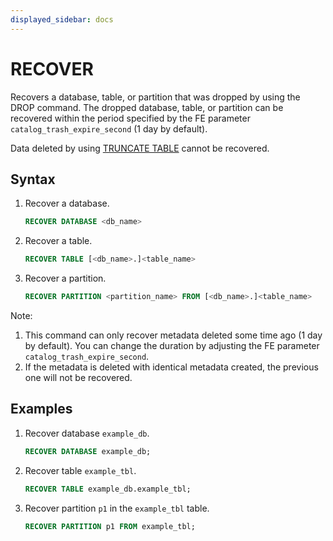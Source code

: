 ```yaml
---
displayed_sidebar: docs
---
```


# RECOVER

Recovers a database, table, or partition that was dropped by using the DROP command. The dropped database, table, or partition can be recovered within the period specified by the FE parameter `catalog_trash_expire_second` (1 day by default).

Data deleted by using [TRUNCATE TABLE](../table_bucket_part_index/TRUNCATE_TABLE.md) cannot be recovered.

## Syntax

1. Recover a database.

    ```sql
    RECOVER DATABASE <db_name>
    ```

2. Recover a table.

    ```sql
    RECOVER TABLE [<db_name>.]<table_name>
    ```

3. Recover a partition.

    ```sql
    RECOVER PARTITION <partition_name> FROM [<db_name>.]<table_name>
    ```

Note:

1. This command can only recover metadata deleted some time ago (1 day by default). You can change the duration by adjusting the FE parameter `catalog_trash_expire_second`.
2. If the metadata is deleted with identical metadata created, the previous one will not be recovered.

## Examples

1. Recover database `example_db`.

    ```sql
    RECOVER DATABASE example_db;
    ```

2. Recover table `example_tbl`.

    ```sql
    RECOVER TABLE example_db.example_tbl;
    ```

3. Recover partition `p1` in the `example_tbl` table.

    ```sql
    RECOVER PARTITION p1 FROM example_tbl;
    ```
